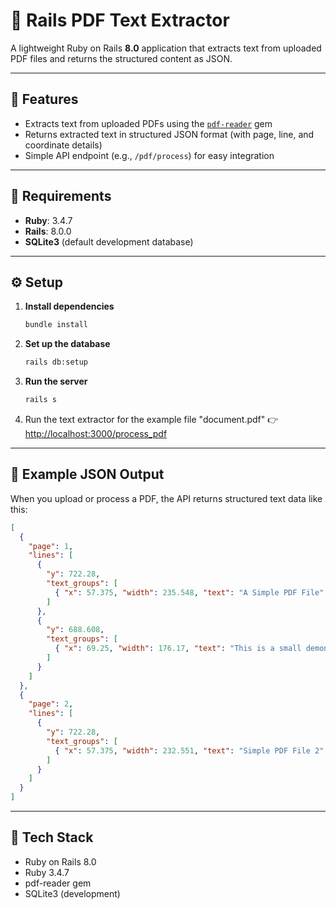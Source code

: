 # 📄 Rails PDF Text Extractor

A lightweight Ruby on Rails **8.0** application that extracts text from uploaded PDF files and returns the structured content as JSON.

---

## 🚀 Features

- Extracts text from uploaded PDFs using the [`pdf-reader`](https://github.com/yob/pdf-reader) gem  
- Returns extracted text in structured JSON format (with page, line, and coordinate details)
- Simple API endpoint (e.g., `/pdf/process`) for easy integration

---

## 🧰 Requirements

- **Ruby**: 3.4.7  
- **Rails**: 8.0.0  
- **SQLite3** (default development database)  

---

## ⚙️ Setup

1. **Install dependencies**
   ```bash
   bundle install
   ```

2. **Set up the database**
   ```bash
   rails db:setup
   ```

3. **Run the server**
   ```bash
   rails s
   ```

4. Run the text extractor for the example file "document.pdf"
   👉 [http://localhost:3000/process_pdf](http://localhost:3000/process_pdf)

---

## 🧾 Example JSON Output

When you upload or process a PDF, the API returns structured text data like this:

```json
[
  {
    "page": 1,
    "lines": [
      {
        "y": 722.28,
        "text_groups": [
          { "x": 57.375, "width": 235.548, "text": "A Simple PDF File" }
        ]
      },
      {
        "y": 688.608,
        "text_groups": [
          { "x": 69.25, "width": 176.17, "text": "This is a small demonstration .pdf file -" }
        ]
      }
    ]
  },
  {
    "page": 2,
    "lines": [
      {
        "y": 722.28,
        "text_groups": [
          { "x": 57.375, "width": 232.551, "text": "Simple PDF File 2" }
        ]
      }
    ]
  }
]
```

---

## 🧩 Tech Stack

- Ruby on Rails 8.0  
- Ruby 3.4.7  
- pdf-reader gem  
- SQLite3 (development)

